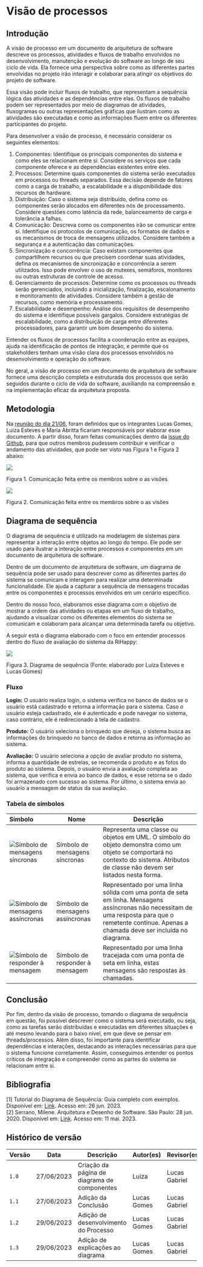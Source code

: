 # Visão de processos

## Introdução

A visão de processo em um documento de arquitetura de software descreve os processos, atividades e fluxos de trabalho envolvidos no desenvolvimento, manutenção e evolução do software ao longo de seu ciclo de vida. Ela fornece uma perspectiva sobre como as diferentes partes envolvidas no projeto irão interagir e colaborar para atingir os objetivos do projeto de software.

Essa visão pode incluir fluxos de trabalho, que representam a sequência lógica das atividades e as dependências entre elas. Os fluxos de trabalho podem ser representados por meio de diagramas de atividades, fluxogramas ou outras representações gráficas que ilustram como as atividades são executadas e como as informações fluem entre os diferentes participantes do projeto.

Para desenvolver a visão de processo, é necessário considerar os seguintes elementos:

1. Componentes: Identifique os principais componentes do sistema e como eles se relacionam entre si. Considere os serviços que cada componente oferece e as dependências existentes entre eles.
2. Processos: Determine quais componentes do sistema serão executados em processos ou threads separados. Essa decisão depende de fatores como a carga de trabalho, a escalabilidade e a disponibilidade dos recursos de hardware.
3. Distribuição: Caso o sistema seja distribuído, defina como os componentes serão alocados em diferentes nós de processamento. Considere questões como latência da rede, balanceamento de carga e tolerância a falhas.
4. Comunicação: Descreva como os componentes irão se comunicar entre si. Identifique os protocolos de comunicação, os formatos de dados e os mecanismos de troca de mensagens utilizados. Considere também a segurança e a autenticação das comunicações.
5. Sincronização e concorrência: Caso existam componentes que compartilhem recursos ou que precisem coordenar suas atividades, defina os mecanismos de sincronização e concorrência a serem utilizados. Isso pode envolver o uso de mutexes, semáforos, monitores ou outras estruturas de controle de acesso.
6. Gerenciamento de processos: Determine como os processos ou threads serão gerenciados, incluindo a inicialização, finalização, escalonamento e monitoramento de atividades. Considere também a gestão de recursos, como memória e processamento.
7. Escalabilidade e desempenho: Análise dos requisitos de desempenho do sistema e identifique possíveis gargalos. Considere estratégias de escalabilidade, como a distribuição de carga entre diferentes processadores, para garantir um bom desempenho do sistema.

Entender os fluxos de processos facilita a coordenação entre as equipes, ajuda na identificação de pontos de integração, e permite que os stakeholders tenham uma visão clara dos processos envolvidos no desenvolvimento e operação do software.

No geral, a visão de processo em um documento de arquitetura de software fornece uma descrição completa e estruturada dos processos que serão seguidos durante o ciclo de vida do software, auxiliando na compreensão e na implementação eficaz da arquitetura proposta.

## Metodologia

Na [reunião do dia 21/06](https://unbarqdsw2023-1.github.io/2023.1_G5_ProjetoRiHappy/#/0.planejamento/atas/ata_21_06_2023), foram definidos que os integrantes Lucas Gomes, Luíza Esteves e Maria Abritta ficariam responsáveis por elaborar esse documento. A partir disso, foram feitas comunicações dentro da [issue do Github](https://github.com/UnBArqDsw2023-1/2023.1_G5_ProjetoRiHappy/issues/82), para que outros membros pudessem contribuir e verificar o andamento das atividades, que pode ser visto nas Figura 1 e Figura 2 abaixo:

![](./assets/visProcesso1.png)
<p class="legenda"> Figura 1. Comunicação feita entre os membros sobre o as visões</p>

![](./assets/visProcesso2.png)


<p class="legenda"> Figura 2. Comunicação feita entre os membros sobre o as visões</p>

## Diagrama de sequência

O diagrama de sequência é  utilizado na modelagem de sistemas para representar a interação entre objetos ao longo do tempo. Ele pode ser usado para ilustrar a interação entre processos e componentes em um documento de arquitetura de software.

Dentro de um documento de arquitetura de software, um diagrama de sequência pode ser usado para descrever como as diferentes partes do sistema se comunicam e interagem para realizar uma determinada funcionalidade. Ele ajuda a capturar a sequência de mensagens trocadas entre os componentes e processos envolvidos em um cenário específico.

Dentro do nosso foco, elaboramos esse diagrama com o objetivo de mostrar a ordem das atividades ou etapas em um fluxo de trabalho, ajudando a visualizar como os diferentes elementos do sistema se comunicam e colaboram para alcançar uma determinada tarefa ou objetivo.

A seguir está o diagrama elaborado com o foco em entender processos dentro do fluxo de avaliação do sistema da RiHappy:

![](./assets/diagramaSequencia.png)

<p class="legenda"> Figura 3. Diagrama de sequência (Fonte: elaborado por Luíza Esteves e Lucas Gomes)</p>

### Fluxo

**Login:** O usuário realiza login, o sistema verifica no banco de dados se o usuário está cadastrado e retorna a informação para o sistema. Caso o usuário esteja cadastrado, ele é autenticado e pode navegar no sistema, caso contrário, ele é redirecionado à tela de cadastro.

**Produto:** O usuário seleciona o brinquedo que deseja, o sistema busca as informações do brinquedo no banco de dados e retorna as informação ao sistema.

**Avaliação:** O usuário seleciona a opção de avaliar produto no sistema, informa a quantidade de estrelas, se recomenda o produto e as fotos do produto ao sistema. Depois, o usuário envia a avaliação completa ao sistema, que verifica e envia ao banco de dados, e esse retorna se o dado foi armazenado com sucesso ao sistema. Por último, o sistema envia ao usuário a mensagem de status da sua avaliação.

### Tabela de símbolos

| Símbolo                                                                                              | Nome                             | Descrição                                                                                                                                                                                             |
| :--------------------------------------------------------------------------------------------------- | -------------------------------- | ----------------------------------------------------------------------------------------------------------------------------------------------------------------------------------------------------- |
| ![Símbolo de mensagens síncronas](./assets/uml-synchronous-message-symbol.svg)    | Símbolo de mensagens síncronas   | Representa uma classe ou objetos em UML. O símbolo do objeto demonstra como um objeto se comportará no contexto do sistema. Atributos de classe não devem ser listados nesta forma.                   |
| ![Símbolo de mensagens assíncronas](./assets/uml-asynchronous-message-symbol.svg) | Símbolo de mensagens assíncronas | Representado por uma linha sólida com uma ponta de seta em linha. Mensagens assíncronas não necessitam de uma resposta para que o remetente continue. Apenas a chamada deve ser incluída no diagrama. |
| ![Símbolo de responder à mensagem](./assets/uml-return-message-symbol.svg)        | Símbolo de responder à mensagem  | Representado por uma linha tracejada com uma ponta de seta em linha, estas mensagens são respostas às chamadas.                                                                                       |


## Conclusão

Por fim, dentro da visão de processo, tomando o diagrama de sequência em questão, foi possível descrever como o sistema será executado, ou seja, como as tarefas serão distribuídas e executadas em diferentes situações e até mesmo levando para o baixo nível, em que deve se pensar em threads/processos. Além disso, foi importante para identificar dependências e interações, destacando as interações necessárias para que o sistema funcione corretamente. Assim, conseguimos entender os pontos críticos de integração e compreender como as partes do sistema se relacionam entre si.

## Bibliografia

[1] Tutorial do Diagrama de Sequência: Guia completo com exemplos. Disponível em: [Link](https://creately.com/blog/pt/diagrama/tutorial-do-diagrama-de-sequencia/). Acesso em: 26 jun. 2023. <br/>
[2] Serrano, Milene. Arquitetura e Desenho de Software. São Paulo: 28 jun. 2020. Disponível em: [Link](https://unbbr-my.sharepoint.com/personal/mileneserrano_unb_br/_layouts/15/stream.aspx?id=%2Fpersonal%2Fmileneserrano%5Funb%5Fbr%2FDocuments%2FArqDSW%20%2D%20V%C3%ADdeosOriginais%2F05e%20%2D%20VideoAula%20%2D%20DSW%2DModelagem%20%2D%20Agregacao%20Composicao%2Emp4&ga=1). Acesso em: 11 mai. 2023. </br>


## Histórico de versão

| Versão | Data       | Descrição                                                                                            | Autor(es)      | Revisor(es)                       |
| ------ | ---------- | ---------------------------------------------------------------------------------------------------- | -------------- | --------------------------------- |
| `1.0`  | 27/06/2023 | Criação da página de diagrama de componentes     | Luíza | Lucas Gabriel |
| `1.1`  | 27/06/2023 | Adição da Conclusão     | Lucas Gomes | Lucas Gabriel |
| `1.2`  | 29/06/2023 | Adição de desenvolvimento do Processo | Lucas Gomes | Lucas Gabriel |
| `1.3`  | 29/06/2023 | Adição de explicações ao diagrama | Lucas Gomes | Lucas Gabriel |
